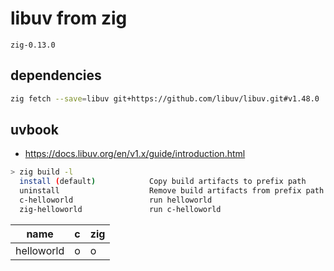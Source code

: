 # libuv from zig

`zig-0.13.0`

## dependencies

```sh
zig fetch --save=libuv git+https://github.com/libuv/libuv.git#v1.48.0
```

## uvbook

- https://docs.libuv.org/en/v1.x/guide/introduction.html

```sh
> zig build -l
  install (default)            Copy build artifacts to prefix path
  uninstall                    Remove build artifacts from prefix path
  c-helloworld                 run helloworld
  zig-helloworld               run c-helloworld
```

| name       | c   | zig |
| ---------- | --- | --- |
| helloworld | o   | o   |
